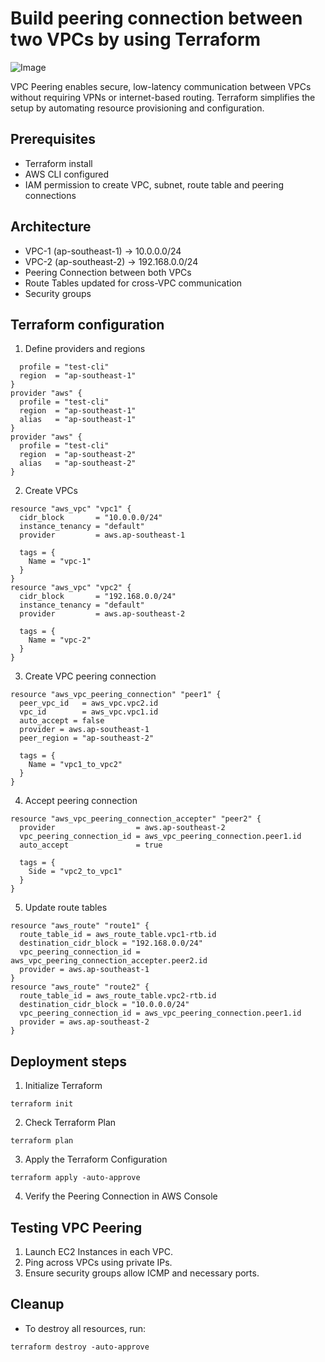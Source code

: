 
# Build peering connection between two VPCs by using Terraform

![Image](https://github.com/user-attachments/assets/47b5dee8-5a9b-400e-884b-c2a9b4a40158)

VPC Peering enables secure, low-latency communication between VPCs without requiring VPNs or internet-based routing. Terraform simplifies the setup by automating resource provisioning and configuration.

## Prerequisites 
- Terraform install
- AWS CLI configured
- IAM permission to create VPC, subnet, route table and peering connections

## Architecture
- VPC-1 (ap-southeast-1) → 10.0.0.0/24
- VPC-2 (ap-southeast-2) → 192.168.0.0/24
- Peering Connection between both VPCs
- Route Tables updated for cross-VPC communication
- Security groups

## Terraform configuration
1. Define providers and regions
```provider "aws" {
  profile = "test-cli"
  region  = "ap-southeast-1"
}
provider "aws" {
  profile = "test-cli"
  region  = "ap-southeast-1"
  alias   = "ap-southeast-1"
}
provider "aws" {
  profile = "test-cli"
  region  = "ap-southeast-2"
  alias   = "ap-southeast-2"
}
```
2. Create VPCs
```
resource "aws_vpc" "vpc1" {
  cidr_block       = "10.0.0.0/24"
  instance_tenancy = "default"
  provider         = aws.ap-southeast-1

  tags = {
    Name = "vpc-1"
  }
}
resource "aws_vpc" "vpc2" {
  cidr_block       = "192.168.0.0/24"
  instance_tenancy = "default"
  provider         = aws.ap-southeast-2

  tags = {
    Name = "vpc-2"
  }
}

```

3. Create VPC peering connection
```
resource "aws_vpc_peering_connection" "peer1" {
  peer_vpc_id   = aws_vpc.vpc2.id
  vpc_id        = aws_vpc.vpc1.id
  auto_accept = false
  provider = aws.ap-southeast-1
  peer_region = "ap-southeast-2"

  tags = {
    Name = "vpc1_to_vpc2"
  }
}
```
4. Accept peering connection
```
resource "aws_vpc_peering_connection_accepter" "peer2" {
  provider                  = aws.ap-southeast-2
  vpc_peering_connection_id = aws_vpc_peering_connection.peer1.id
  auto_accept               = true

  tags = {
    Side = "vpc2_to_vpc1"
  }
}
```
5. Update route tables
```
resource "aws_route" "route1" {
  route_table_id = aws_route_table.vpc1-rtb.id
  destination_cidr_block = "192.168.0.0/24"
  vpc_peering_connection_id = aws_vpc_peering_connection_accepter.peer2.id
  provider = aws.ap-southeast-1
}
resource "aws_route" "route2" {
  route_table_id = aws_route_table.vpc2-rtb.id
  destination_cidr_block = "10.0.0.0/24"
  vpc_peering_connection_id = aws_vpc_peering_connection.peer1.id
  provider = aws.ap-southeast-2
}
```
## Deployment steps
1. Initialize Terraform
```
terraform init
```
2. Check Terraform Plan
```
terraform plan
```
3. Apply the Terraform Configuration
```
terraform apply -auto-approve
```
4. Verify the Peering Connection in AWS Console

## Testing VPC Peering

1. Launch EC2 Instances in each VPC.
2. Ping across VPCs using private IPs.
3. Ensure security groups allow ICMP and necessary ports.

## Cleanup
- To destroy all resources, run:
```
terraform destroy -auto-approve
```